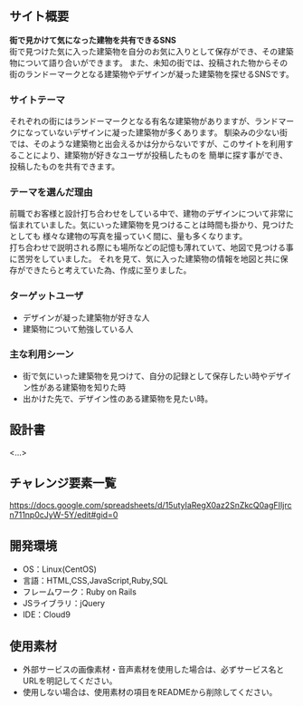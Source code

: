 # <Building Facade Share>

## サイト概要
  
**街で見かけて気になった建物を共有できるSNS**  
街で見つけた気に入った建築物を自分のお気に入りとして保存ができ、その建築物について語り合いができます。
また、未知の街では、投稿された物からその街のランドーマークとなる建築物やデザインが凝った建築物を探せるSNSです。

### サイトテーマ
それぞれの街にはランドーマークとなる有名な建築物がありますが、ランドマークになっていないデザインに凝った建築物が多くあります。
馴染みの少ない街では、そのような建築物と出会えるかは分からないですが、このサイトを利用することにより、建築物が好きなユーザが投稿したものを
簡単に探す事ができ、投稿したものを共有できます。

### テーマを選んだ理由
前職でお客様と設計打ち合わせをしている中で、建物のデザインについて非常に悩まれていました。気にいった建築物を見つけることは時間も掛かり、見つけたとしても
様々な建物の写真を撮っていく間に、量も多くなります。  
打ち合わせで説明される際にも場所などの記憶も薄れていて、地図で見つける事に苦労をしていました。
それを見て、気に入った建築物の情報を地図と共に保存ができたらと考えていた為、作成に至りました。

### ターゲットユーザ
* デザインが凝った建築物が好きな人
* 建築物について勉強している人

### 主な利用シーン
* 街で気にいった建築物を見つけて、自分の記録として保存したい時やデザイン性がある建築物を知りた時
* 出かけた先で、デザイン性のある建築物を見たい時。


## 設計書
<...>

## チャレンジ要素一覧
https://docs.google.com/spreadsheets/d/15utyIaRegX0az2SnZkcQ0agFIIjrcn711np0cJyW-5Y/edit#gid=0

## 開発環境
- OS：Linux(CentOS)
- 言語：HTML,CSS,JavaScript,Ruby,SQL
- フレームワーク：Ruby on Rails
- JSライブラリ：jQuery
- IDE：Cloud9

## 使用素材
- 外部サービスの画像素材・音声素材を使用した場合は、必ずサービス名とURLを明記してください。
- 使用しない場合は、使用素材の項目をREADMEから削除してください。
